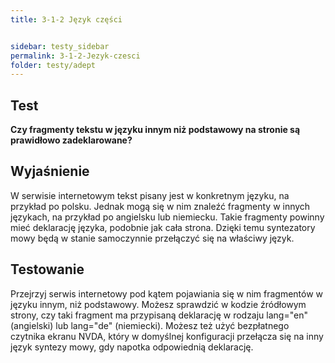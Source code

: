 ```yaml
---
title: 3-1-2 Język części


sidebar: testy_sidebar
permalink: 3-1-2-Jezyk-czesci
folder: testy/adept
---
```


## Test
**Czy fragmenty tekstu w języku innym niż podstawowy na stronie są prawidłowo zadeklarowane?**

## Wyjaśnienie
W serwisie internetowym tekst pisany jest w konkretnym języku, na przykład po polsku. Jednak mogą się w nim znaleźć fragmenty w innych językach, na przykład po angielsku lub niemiecku. Takie fragmenty powinny mieć deklarację języka, podobnie jak cała strona. Dzięki temu syntezatory mowy będą w stanie samoczynnie przełączyć się na właściwy język.

## Testowanie
Przejrzyj serwis internetowy pod kątem pojawiania się w nim fragmentów w języku innym, niż podstawowy. Możesz sprawdzić w kodzie źródłowym strony, czy taki fragment ma przypisaną deklarację w rodzaju lang="en" (angielski) lub lang="de" (niemiecki). Możesz też użyć bezpłatnego czytnika ekranu NVDA, który w domyślnej konfiguracji przełącza się na inny język syntezy mowy, gdy napotka odpowiednią deklarację.
